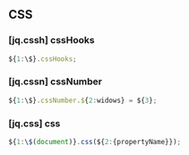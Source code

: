 ## CSS

### [jq.cssh] cssHooks

```javascript
${1:\$}.cssHooks;
```

### [jq.cssn] cssNumber

```javascript
${1:\$}.cssNumber.${2:widows} = ${3};
```

### [jq.css] css

```javascript
${1:\$(document)}.css(${2:{propertyName}});
```
